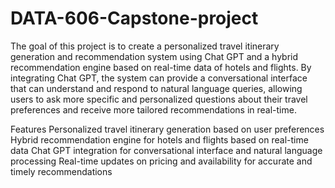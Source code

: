 # DATA-606-Capstone-project

The goal of this project is to create a personalized travel itinerary generation and recommendation system using Chat GPT and a hybrid recommendation engine based on real-time data of hotels and flights. By integrating Chat GPT, the system can provide a conversational interface that can understand and respond to natural language queries, allowing users to ask more specific and personalized questions about their travel preferences and receive more tailored recommendations in real-time.

Features
Personalized travel itinerary generation based on user preferences
Hybrid recommendation engine for hotels and flights based on real-time data
Chat GPT integration for conversational interface and natural language processing
Real-time updates on pricing and availability for accurate and timely recommendations

